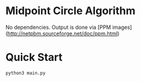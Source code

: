 # Midpoint Circle Algorithm

No dependencies. Output is done via [PPM images] (http://netpbm.sourceforge.net/doc/ppm.html)

# Quick Start

```console
python3 main.py
```
